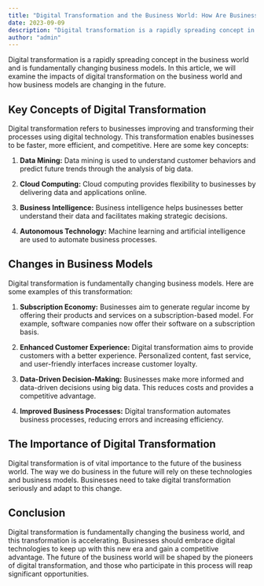 ```yaml
---
title: "Digital Transformation and the Business World: How Are Business Models Changing in the Future?"
date: 2023-09-09
description: "Digital transformation is a rapidly spreading concept in the business world and is fundamentally changing business models. In this article, we will examine the impacts of digital transformation on the business world and how business models are changing in the future."
author: "admin"
---
```


Digital transformation is a rapidly spreading concept in the business world and is fundamentally changing business models. In this article, we will examine the impacts of digital transformation on the business world and how business models are changing in the future.

## Key Concepts of Digital Transformation

Digital transformation refers to businesses improving and transforming their processes using digital technology. This transformation enables businesses to be faster, more efficient, and competitive. Here are some key concepts:

1. **Data Mining:** Data mining is used to understand customer behaviors and predict future trends through the analysis of big data.

2. **Cloud Computing:** Cloud computing provides flexibility to businesses by delivering data and applications online.

3. **Business Intelligence:** Business intelligence helps businesses better understand their data and facilitates making strategic decisions.

4. **Autonomous Technology:** Machine learning and artificial intelligence are used to automate business processes.

## Changes in Business Models

Digital transformation is fundamentally changing business models. Here are some examples of this transformation:

1. **Subscription Economy:** Businesses aim to generate regular income by offering their products and services on a subscription-based model. For example, software companies now offer their software on a subscription basis.

2. **Enhanced Customer Experience:** Digital transformation aims to provide customers with a better experience. Personalized content, fast service, and user-friendly interfaces increase customer loyalty.

3. **Data-Driven Decision-Making:** Businesses make more informed and data-driven decisions using big data. This reduces costs and provides a competitive advantage.

4. **Improved Business Processes:** Digital transformation automates business processes, reducing errors and increasing efficiency.

## The Importance of Digital Transformation

Digital transformation is of vital importance to the future of the business world. The way we do business in the future will rely on these technologies and business models. Businesses need to take digital transformation seriously and adapt to this change.

## Conclusion

Digital transformation is fundamentally changing the business world, and this transformation is accelerating. Businesses should embrace digital technologies to keep up with this new era and gain a competitive advantage. The future of the business world will be shaped by the pioneers of digital transformation, and those who participate in this process will reap significant opportunities.
